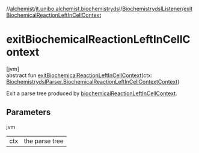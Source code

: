 //[alchemist](../../../index.md)/[it.unibo.alchemist.biochemistrydsl](../index.md)/[BiochemistrydslListener](index.md)/[exitBiochemicalReactionLeftInCellContext](exit-biochemical-reaction-left-in-cell-context.md)

# exitBiochemicalReactionLeftInCellContext

[jvm]\
abstract fun [exitBiochemicalReactionLeftInCellContext](exit-biochemical-reaction-left-in-cell-context.md)(ctx: [BiochemistrydslParser.BiochemicalReactionLeftInCellContextContext](../-biochemistrydsl-parser/-biochemical-reaction-left-in-cell-context-context/index.md))

Exit a parse tree produced by [biochemicalReactionLeftInCellContext](../-biochemistrydsl-parser/biochemical-reaction-left-in-cell-context.md).

## Parameters

jvm

| | |
|---|---|
| ctx | the parse tree |
